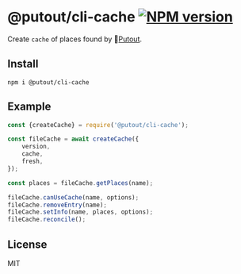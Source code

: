 # @putout/cli-cache [![NPM version][NPMIMGURL]][NPMURL]

[NPMIMGURL]: https://img.shields.io/npm/v/@putout/cli-cache.svg?style=flat&longCache=true
[NPMURL]: https://npmjs.org/package/@putout/cli-cache "npm"

Create `cache` of places found by 🐊[Putout](https://github.com/coderaiser/putout).

## Install

```
npm i @putout/cli-cache
```

## Example

```js
const {createCache} = require('@putout/cli-cache');

const fileCache = await createCache({
    version,
    cache,
    fresh,
});

const places = fileCache.getPlaces(name);

fileCache.canUseCache(name, options);
fileCache.removeEntry(name);
fileCache.setInfo(name, places, options);
fileCache.reconcile();
```

## License

MIT
